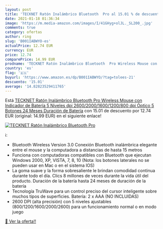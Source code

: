 ```yaml
---
layout: post
title: 'TECKNET Ratón Inalámbrico Bluetooth  Pro al 15.01 % de descuento'
date: 2021-01-18 01:36:34
image: 'https://m.media-amazon.com/images/I/41GHyg+olJL._SL200_.jpg'
comments: true
category: ofertas
author: ring
slug: 'B001IABWYO-es'
actualPrice: 12.74 EUR
currency: EUR
price: 12.74
comparePrice: 14.99 EUR
prodname: 'TECKNET Ratón Inalámbrico Bluetooth  Pro Wireless Mouse con Indicador de Batería  5 Niveles dpi  2600/2000/1600/1200/800 dpi  Óptico  5 Botones  24 Meses Duración de Batería'
country: 'es'
flag: '🇪🇸'
buyurl: 'https://www.amazon.es/dp/B001IABWYO/?tag=tolees-21'
descuento: '15.01'
average: '14.82823529411765'
---
```


Está [TECKNET Ratón Inalámbrico Bluetooth  Pro Wireless Mouse con Indicador de Batería  5 Niveles dpi  2600/2000/1600/1200/800 dpi  Óptico  5 Botones  24 Meses Duración de Batería](https://www.amazon.es/dp/B001IABWYO/?tag=tolees-21) con 15.01 de descuento por 12.74 EUR (original: 14.99 EUR) en el siguiente enlace!

[![TECKNET Ratón Inalámbrico Bluetooth  Pro](https://m.media-amazon.com/images/I/41GHyg+olJL._SL200_.jpg)](https://www.amazon.es/dp/B001IABWYO/?tag=tolees-21)

ℹ️:

- Bluetooth Wireless Version 3.0 Conexión Bluetooth inalámbrica elegante entre el mouse y la computadora a distancias de hasta 15 metros
- Funciona con computadoras compatibles con Bluetooth que ejecutan Windows 2000, XP, VISTA, 7, 8, 10 (Nota: los botones laterales no se pueden usar en Mac o en el sistema IOS)
- La goma suave y la forma sobresaliente le brindan comodidad continua durante todo el día. Clics 8 millones de veces durante la vida útil del producto. Duración de la batería hasta 24 meses de duración de la batería
- Tecnología TruWave para un control preciso del cursor inteligente sobre muchos tipos de superficies. Batería: 2 x AAA (NO INCLUIDAS)
- 2600 DPI (alta precisión) con 5 niveles ajustables (800/1200/1600/2000/2600) para un funcionamiento normal o en modo juego

[🛒 Ver la oferta!!](https://www.amazon.es/dp/B001IABWYO/?tag=tolees-21)
